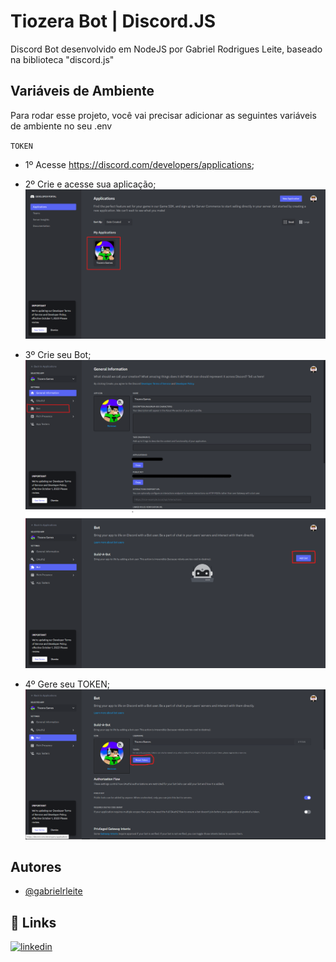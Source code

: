 
# Tiozera Bot | Discord.JS

Discord Bot desenvolvido em NodeJS por Gabriel Rodrigues Leite, baseado na biblioteca "discord.js"


## Variáveis de Ambiente

Para rodar esse projeto, você vai precisar adicionar as seguintes variáveis de ambiente no seu .env

`TOKEN`

- 1º Acesse https://discord.com/developers/applications;

- 2º Crie e acesse sua aplicação;
![](https://github.com/gabrielrleite/TiozeraGames-Bot/blob/master/ignore/TOKEN/Token_1.png)

- 3º Crie seu Bot;
![](https://github.com/gabrielrleite/TiozeraGames-Bot/blob/master/ignore/TOKEN/Token_2.png)
![](https://github.com/gabrielrleite/TiozeraGames-Bot/blob/master/ignore/TOKEN/Token_3.png)

- 4º Gere seu TOKEN;
![](https://github.com/gabrielrleite/TiozeraGames-Bot/blob/master/ignore/TOKEN/Token_4.png)
## Autores

- [@gabrielrleite](https://www.github.com/gabrielrleite)


## 🔗 Links
[![linkedin](https://img.shields.io/badge/linkedin-0A66C2?style=for-the-badge&logo=linkedin&logoColor=white)](https://www.linkedin.com/in/gabriel-rodrigues-leite-9445141b7/)


